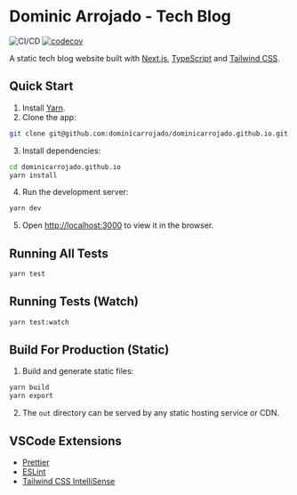 # Dominic Arrojado - Tech Blog

![CI/CD](https://github.com/dominicarrojado/dominicarrojado.github.io/workflows/CI/CD/badge.svg) [![codecov](https://codecov.io/gh/dominicarrojado/dominicarrojado.github.io/branch/develop/graph/badge.svg?token=6W0VKYWOKI)](https://codecov.io/gh/dominicarrojado/dominicarrojado.github.io)

A static tech blog website built with [Next.js](https://nextjs.org/), [TypeScript](https://www.typescriptlang.org/) and [Tailwind CSS](https://tailwindcss.com/).

## Quick Start

1. Install [Yarn](https://yarnpkg.com/lang/en/docs/install/).
2. Clone the app:

```bash
git clone git@github.com:dominicarrojado/dominicarrojado.github.io.git
```

3. Install dependencies:

```bash
cd dominicarrojado.github.io
yarn install
```

4. Run the development server:

```bash
yarn dev
```

5. Open [http://localhost:3000](http://localhost:3000) to view it in the browser.

## Running All Tests

```bash
yarn test
```

## Running Tests (Watch)

```bash
yarn test:watch
```

## Build For Production (Static)

1. Build and generate static files:

```bash
yarn build
yarn export
```

2. The `out` directory can be served by any static hosting service or CDN.

## VSCode Extensions

- [Prettier](https://marketplace.visualstudio.com/items?itemName=esbenp.prettier-vscode)
- [ESLint](https://marketplace.visualstudio.com/items?itemName=dbaeumer.vscode-eslint)
- [Tailwind CSS IntelliSense](https://marketplace.visualstudio.com/items?itemName=bradlc.vscode-tailwindcss)
